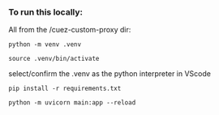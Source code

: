### To run this locally:

All from the /cuez-custom-proxy dir:

```
python -m venv .venv
```

```
source .venv/bin/activate
```

select/confirm the .venv as the python interpreter in VScode

```
pip install -r requirements.txt
```

```
python -m uvicorn main:app --reload
```